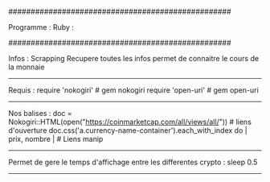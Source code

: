 ##################################################

Programme : Ruby :

##################################################

Infos : Scrapping 
Recupere toutes les infos permet de connaitre le cours de la monnaie

--------------------------------------------------
Requis : 
	require 'nokogiri'   # gem nokogiri
	require 'open-uri'   # gem open-uri

--------------------------------------------------
Nos balises :
	doc = Nokogiri::HTML(open("https://coinmarketcap.com/all/views/all/"))      # liens d'ouverture
	doc.css('a.currency-name-container').each_with_index do | prix, nombre |    # Liens manip 

--------------------------------------------------

Permet de gere le temps d'affichage entre les differentes crypto :
sleep 0.5 

--------------------------------------------------
